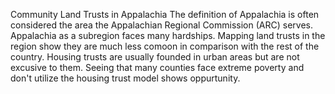 Community Land Trusts in Appalachia
The definition of Appalachia is often considered the area the Appalachian Regional Commission (ARC) serves. Appalachia as a subregion faces many hardships. Mapping land trusts in the region show they are much less comoon in comparison with the rest of the country. Housing trusts are usually founded in urban areas but are not excusive to them. Seeing that many counties face extreme poverty and don't utilize the housing trust model shows oppurtunity. 

